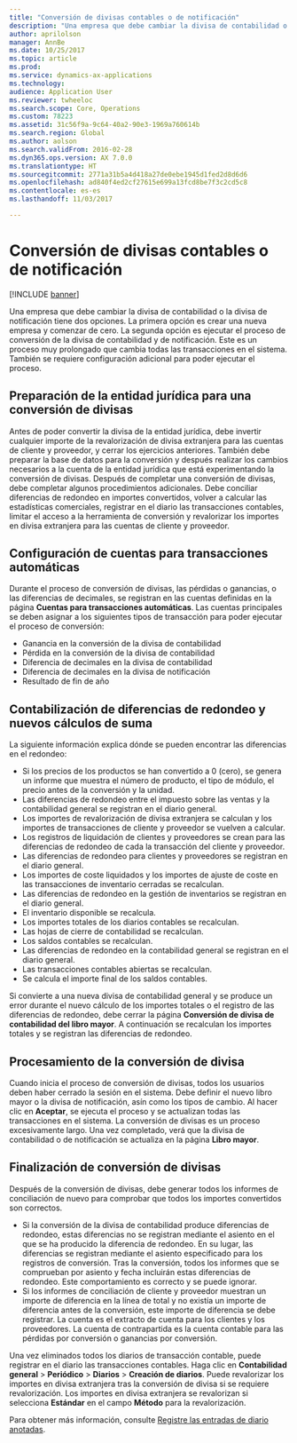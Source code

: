 ```yaml
---
title: "Conversión de divisas contables o de notificación"
description: "Una empresa que debe cambiar la divisa de contabilidad o la divisa de notificación tiene dos opciones."
author: aprilolson
manager: AnnBe
ms.date: 10/25/2017
ms.topic: article
ms.prod: 
ms.service: dynamics-ax-applications
ms.technology: 
audience: Application User
ms.reviewer: twheeloc
ms.search.scope: Core, Operations
ms.custom: 78223
ms.assetid: 31c56f9a-9c64-40a2-90e3-1969a760614b
ms.search.region: Global
ms.author: aolson
ms.search.validFrom: 2016-02-28
ms.dyn365.ops.version: AX 7.0.0
ms.translationtype: HT
ms.sourcegitcommit: 2771a31b5a4d418a27de0ebe1945d1fed2d8d6d6
ms.openlocfilehash: ad840f4ed2cf27615e699a13fcd8be7f3c2cd5c8
ms.contentlocale: es-es
ms.lasthandoff: 11/03/2017

---
```


# <a name="convert-accounting-or-reporting-currencies"></a>Conversión de divisas contables o de notificación

[!INCLUDE [banner](../includes/banner.md)]

Una empresa que debe cambiar la divisa de contabilidad o la divisa de notificación tiene dos opciones. La primera opción es crear una nueva empresa y comenzar de cero. La segunda opción es ejecutar el proceso de conversión de la divisa de contabilidad y de notificación. Este es un proceso muy prolongado que cambia todas las transacciones en el sistema. También se requiere configuración adicional para poder ejecutar el proceso.

## <a name="preparing-the-legal-entity-for-currency-conversion"></a>Preparación de la entidad jurídica para una conversión de divisas
Antes de poder convertir la divisa de la entidad jurídica, debe invertir cualquier importe de la revalorización de divisa extranjera para las cuentas de cliente y proveedor, y cerrar los ejercicios anteriores. También debe preparar la base de datos para la conversión y después realizar los cambios necesarios a la cuenta de la entidad jurídica que está experimentando la conversión de divisas. Después de completar una conversión de divisas, debe completar algunos procedimientos adicionales. Debe conciliar diferencias de redondeo en importes convertidos, volver a calcular las estadísticas comerciales, registrar en el diario las transacciones contables, limitar el acceso a la herramienta de conversión y revalorizar los importes en divisa extranjera para las cuentas de cliente y proveedor.

## <a name="setting-up-accounts-for-automatic-transactions"></a>Configuración de cuentas para transacciones automáticas
Durante el proceso de conversión de divisas, las pérdidas o ganancias, o las diferencias de decimales, se registran en las cuentas definidas en la página **Cuentas para transacciones automáticas**. Las cuentas principales se deben asignar a los siguientes tipos de transacción para poder ejecutar el proceso de conversión:

-   Ganancia en la conversión de la divisa de contabilidad
-   Pérdida en la conversión de la divisa de contabilidad
-   Diferencia de decimales en la divisa de contabilidad
-   Diferencia de decimales en la divisa de notificación
-   Resultado de fin de año

## <a name="posting-rounding-differences-and-sum-recalculations"></a>Contabilización de diferencias de redondeo y nuevos cálculos de suma
La siguiente información explica dónde se pueden encontrar las diferencias en el redondeo:

-   Si los precios de los productos se han convertido a 0 (cero), se genera un informe que muestra el número de producto, el tipo de módulo, el precio antes de la conversión y la unidad.
-   Las diferencias de redondeo entre el impuesto sobre las ventas y la contabilidad general se registran en el diario general.
-   Los importes de revalorización de divisa extranjera se calculan y los importes de transacciones de cliente y proveedor se vuelven a calcular.
-   Los registros de liquidación de clientes y proveedores se crean para las diferencias de redondeo de cada la transacción del cliente y proveedor.
-   Las diferencias de redondeo para clientes y proveedores se registran en el diario general.
-   Los importes de coste liquidados y los importes de ajuste de coste en las transacciones de inventario cerradas se recalculan.
-   Las diferencias de redondeo en la gestión de inventarios se registran en el diario general.
-   El inventario disponible se recalcula.
-   Los importes totales de los diarios contables se recalculan.
-   Las hojas de cierre de contabilidad se recalculan.
-   Los saldos contables se recalculan.
-   Las diferencias de redondeo en la contabilidad general se registran en el diario general.
-   Las transacciones contables abiertas se recalculan.
-   Se calcula el importe final de los saldos contables.

Si convierte a una nueva divisa de contabilidad general y se produce un error durante el nuevo cálculo de los importes totales o el registro de las diferencias de redondeo, debe cerrar la página **Conversión de divisa de contabilidad del libro mayor**. A continuación se recalculan los importes totales y se registran las diferencias de redondeo.

## <a name="processing-the-currency-conversion"></a>Procesamiento de la conversión de divisa
Cuando inicia el proceso de conversión de divisas, todos los usuarios deben haber cerrado la sesión en el sistema. Debe definir el nuevo libro mayor o la divisa de notificación, asín como los tipos de cambio. Al hacer clic en **Aceptar**, se ejecuta el proceso y se actualizan todas las transacciones en el sistema. La conversión de divisas es un proceso excesivamente largo. Una vez completado, verá que la divisa de contabilidad o de notificación se actualiza en la página **Libro mayor**.

## <a name="completing-the-currency-conversion"></a>Finalización de conversión de divisas
Después de la conversión de divisas, debe generar todos los informes de conciliación de nuevo para comprobar que todos los importes convertidos son correctos.

-   Si la conversión de la divisa de contabilidad produce diferencias de redondeo, estas diferencias no se registran mediante el asiento en el que se ha producido la diferencia de redondeo. En su lugar, las diferencias se registran mediante el asiento especificado para los registros de conversión. Tras la conversión, todos los informes que se comprueban por asiento y fecha incluirán estas diferencias de redondeo. Este comportamiento es correcto y se puede ignorar.
-   Si los informes de conciliación de cliente y proveedor muestran un importe de diferencia en la línea de total y no existía un importe de diferencia antes de la conversión, este importe de diferencia se debe registrar. La cuenta es el extracto de cuenta para los clientes y los proveedores. La cuenta de contrapartida es la cuenta contable para las pérdidas por conversión o ganancias por conversión.

Una vez eliminados todos los diarios de transacción contable, puede registrar en el diario las transacciones contables. Haga clic en **Contabilidad general** &gt; **Periódico** &gt; **Diarios** &gt; **Creación de diarios**. Puede revalorizar los importes en divisa extranjera tras la conversión de divisa si se requiere revalorización. Los importes en divisa extranjera se revalorizan si selecciona **Estándar** en el campo **Método** para la revalorización.

Para obtener más información, consulte [Registre las entradas de diario anotadas](tasks/journalize-posted-journal-entries.md).


